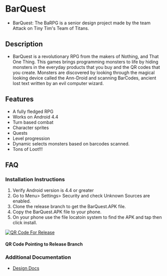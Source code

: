 # BarQuest
* BarQuest: The BaRPG is a senior design project made by the team Attack on Tiny Tim's Team of Titans.

## Description
* BarQuest is a revolutionary RPG from the makers of Nothing, and That One Thing. This games brings programming monsters to life by hiding monsters in the everyday products that you buy and the QR codes that you create. Monsters are discovered by looking through the magical looking device called the Ann-Droid and scanning BarCodes, ancient lost text written by an evil computer wizard.  

## Features
* A fully fledged RPG
* Works on Android 4.4
* Turn based combat
* Character sprites
* Quests
* Level progression
* Dynamic selects monsters based on barcodes scanned.
* Tons of Loot!!!

## FAQ
### Installation Instructions
1. Verify Android version is 4.4 or greater
2. Go to Menu> Settings> Security and check Unknown Sources are enabled.
3. Clone the release branch to get the BarQuest.APK file.
4. Copy the BarQuest.APK file to your phone.
5. On your phone use the file locatoin system to find the APK and tap then click install.

[![QR Code For Release](http://i.imgur.com/8oMYMV3.png)](https://github.com/Timmy-T/BarQuest/tree/release)
#### QR Code Pointing to Release Branch


### Additional Documentation
* [Design Docs](https://drive.google.com/drive/folders/0BxaPb6RbLlj_ZXp1UzFjSi1vQUU?usp=sharing)
